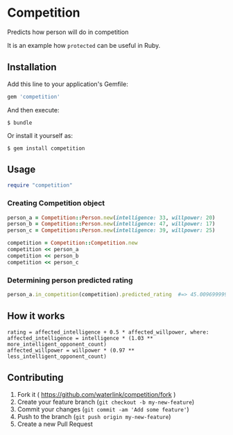 # Competition

Predicts how person will do in competition

It is an example how `protected` can be useful in Ruby.

## Installation

Add this line to your application's Gemfile:

```ruby
gem 'competition'
```

And then execute:

    $ bundle

Or install it yourself as:

    $ gem install competition

## Usage

```ruby
require "competition"
```

### Creating Competition object

```ruby
person_a = Competition::Person.new(intelligence: 33, willpower: 20)
person_b = Competition::Person.new(intelligence: 47, willpower: 17)
person_c = Competition::Person.new(intelligence: 39, willpower: 25)

competition = Competition::Competition.new
competition << person_a
competition << person_b
competition << person_c
```

### Determining person predicted rating

```ruby
person_a.in_competition(competition).predicted_rating  #=> 45.009699999999995
```

## How it works

```
rating = affected_intelligence + 0.5 * affected_willpower, where:
affected_intelligence = intelligence * (1.03 ** more_intelligent_opponent_count)
affected_willpower = willpower * (0.97 ** less_intelligent_opponent_count)
```

## Contributing

1. Fork it ( https://github.com/waterlink/competition/fork )
2. Create your feature branch (`git checkout -b my-new-feature`)
3. Commit your changes (`git commit -am 'Add some feature'`)
4. Push to the branch (`git push origin my-new-feature`)
5. Create a new Pull Request
